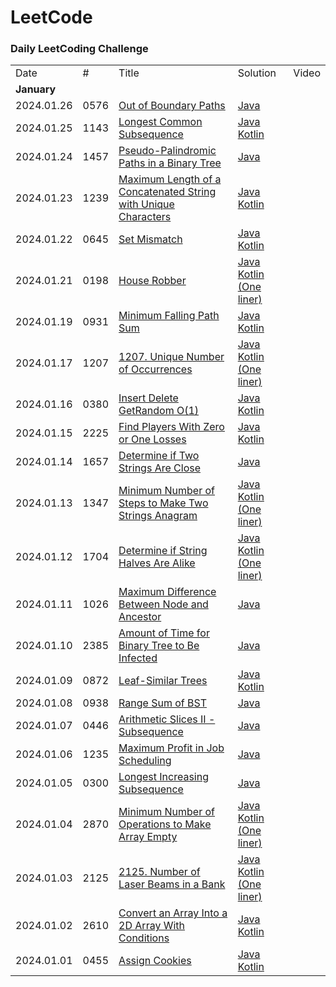 LeetCode
========

### Daily LeetCoding Challenge

<table>
  <tr>
    <td>Date</td>
    <td>#</td>
    <td>Title</td>
    <td>Solution</td>
    <td>Video</td>
  </tr>
  <tr>
    <td colspan="5"><b>January</b></td>
  </tr>
  <tr>
    <td>2024.01.26</td>
    <td>0576</td>
    <td><a href="https://leetcode.com/problems/out-of-boundary-paths/">Out of Boundary Paths</a></td>
    <td>
        <a href="src/main/java/leetcode/p0500/p0576/Solution.java">Java</a><br/>
    </td>
    <td></td>
  </tr>
  <tr>
    <td>2024.01.25</td>
    <td>1143</td>
    <td><a href="https://leetcode.com/problems/longest-common-subsequence/">Longest Common Subsequence</a></td>
    <td>
        <a href="src/main/java/leetcode/p1100/p1143/Solution.java">Java</a><br/>
        <a href="src/main/kotlin/leetcode/p1100/p1143/SolutionKt.kt">Kotlin</a><br/>
    </td>
    <td></td>
  </tr>
  <tr>
    <td>2024.01.24</td>
    <td>1457</td>
    <td><a href="https://leetcode.com/problems/pseudo-palindromic-paths-in-a-binary-tree/">Pseudo-Palindromic Paths in a Binary Tree</a></td>
    <td>
        <a href="src/main/java/leetcode/p1400/p1457/Solution.java">Java</a><br/>
    </td>
    <td></td>
  </tr>
  <tr>
    <td>2024.01.23</td>
    <td>1239</td>
    <td><a href="https://leetcode.com/problems/set-mismatch/">Maximum Length of a Concatenated String with Unique Characters</a></td>
    <td>
        <a href="src/main/java/leetcode/p1200/p1239/Solution.java">Java</a><br/>
        <a href="src/main/kotlin/leetcode/p1200/p1239/SolutionKt.kt">Kotlin</a><br/>
    </td>
    <td></td>
  </tr>
  <tr>
    <td>2024.01.22</td>
    <td>0645</td>
    <td><a href="https://leetcode.com/problems/set-mismatch/">Set Mismatch</a></td>
    <td>
        <a href="src/main/java/leetcode/p0600/p0645/Solution.java">Java</a><br/>
        <a href="src/main/kotlin/leetcode/p0600/p0645/SolutionKt.kt">Kotlin</a><br/>
    </td>
    <td></td>
  </tr>
  <tr>
    <td>2024.01.21</td>
    <td>0198</td>
    <td><a href="https://leetcode.com/problems/house-robber/">House Robber</a></td>
    <td>
        <a href="src/main/java/leetcode/p0100/p0198/Solution.java">Java</a><br/>
        <a href="src/main/kotlin/leetcode/p0100/p0198/SolutionKt.kt">Kotlin (One liner)</a><br/>
    </td>
    <td></td>
  </tr>
  <tr>
    <td>2024.01.19</td>
    <td>0931</td>
    <td><a href="https://leetcode.com/problems/minimum-falling-path-sum/">Minimum Falling Path Sum</a></td>
    <td>
        <a href="src/main/java/leetcode/p0900/p0931/Solution.java">Java</a><br/>
        <a href="src/main/kotlin/leetcode/p0900/p0931/SolutionKt.kt">Kotlin</a><br/>
    </td>
    <td></td>
  </tr>
  <tr>
    <td>2024.01.17</td>
    <td>1207</td>
    <td><a href="https://leetcode.com/problems/unique-number-of-occurrences/">1207. Unique Number of Occurrences</a></td>
    <td>
        <a href="src/main/java/leetcode/p1200/p1207/Solution.java">Java</a><br/>
        <a href="src/main/kotlin/leetcode/p1200/p1207/SolutionKt.kt">Kotlin (One liner)</a><br/>
    </td>
    <td></td>
  </tr>
  <tr>
    <td>2024.01.16</td>
    <td>0380</td>
    <td><a href="https://leetcode.com/problems/insert-delete-getrandom-o1/">Insert Delete GetRandom O(1)</a></td>
    <td>
        <a href="src/main/java/leetcode/p0300/p0380/RandomizedSet.java">Java</a><br/>
        <a href="src/main/kotlin/leetcode/p0300/p0380/RandomizedSetKt.kt">Kotlin</a><br/>
    </td>
    <td></td>
  </tr>
  <tr>
    <td>2024.01.15</td>
    <td>2225</td>
    <td><a href="https://leetcode.com/problems/find-players-with-zero-or-one-losses/">Find Players With Zero or One Losses</a></td>
    <td>
        <a href="src/main/java/leetcode/p2200/p2225/Solution.java">Java</a><br/>
        <a href="src/main/kotlin/leetcode/p2200/p2225/SolutionKt.kt">Kotlin</a><br/>
    </td>
    <td></td>
  </tr>
  <tr>
    <td>2024.01.14</td>
    <td>1657</td>
    <td><a href="https://leetcode.com/problems/determine-if-two-strings-are-close/">Determine if Two Strings Are Close</a></td>
    <td>
        <a href="src/main/java/leetcode/p1600/p1657/Solution.java">Java</a><br/>
    </td>
    <td></td>
  </tr>
  <tr>
    <td>2024.01.13</td>
    <td>1347</td>
    <td><a href="https://leetcode.com/problems/minimum-number-of-steps-to-make-two-strings-anagram/">Minimum Number of Steps to Make Two Strings Anagram</a></td>
    <td>    
        <a href="src/main/java/leetcode/p1300/p1347/Solution.java">Java</a><br/>
        <a href="src/main/kotlin/leetcode/p1300/p1347/SolutionKt.kt">Kotlin (One liner)</a><br/>
    </td>
    <td></td>
  </tr>
  <tr>
    <td>2024.01.12</td>
    <td>1704</td>
    <td><a href="https://leetcode.com/problems/determine-if-string-halves-are-alike/">Determine if String Halves Are Alike</a></td>
    <td>    
        <a href="src/main/java/leetcode/p1700/p1704/Solution.java">Java</a><br/>
        <a href="src/main/kotlin/leetcode/p1700/p1704/SolutionKt.kt">Kotlin (One liner)</a><br/>
    </td>
    <td></td>
  </tr>
  <tr>
    <td>2024.01.11</td>
    <td>1026</td>
    <td><a href="https://leetcode.com/problems/maximum-difference-between-node-and-ancestor/">Maximum Difference Between Node and Ancestor</a></td>
    <td>    
        <a href="src/main/java/leetcode/p1000/p1026/Solution.java">Java</a><br/>
    </td>
    <td></td>
  </tr>
  <tr>
    <td>2024.01.10</td>
    <td>2385</td>
    <td><a href="https://leetcode.com/problems/amount-of-time-for-binary-tree-to-be-infected/">Amount of Time for Binary Tree to Be Infected</a></td>
    <td>    
        <a href="src/main/java/leetcode/p2300/p2385/Solution.java">Java</a><br/>
    </td>
    <td></td>
  </tr>
  <tr>
    <td>2024.01.09</td>
    <td>0872</td>
    <td><a href="https://leetcode.com/problems/leaf-similar-trees/">Leaf-Similar Trees</a></td>
    <td>    
        <a href="src/main/java/leetcode/p0800/p0872/Solution.java">Java</a><br/>
        <a href="src/main/kotlin/leetcode/p0800/p0872/SolutionKt.kt">Kotlin</a><br/>
    </td>
    <td></td>
  </tr>
  <tr>
    <td>2024.01.08</td>
    <td>0938</td>
    <td><a href="https://leetcode.com/problems/range-sum-of-bst/">Range Sum of BST</a></td>
    <td>    
        <a href="src/main/java/leetcode/p0900/p0938/Solution.java">Java</a><br/>
    </td>
    <td></td>
  </tr>
  <tr>
    <td>2024.01.07</td>
    <td>0446</td>
    <td><a href="https://leetcode.com/problems/arithmetic-slices-ii-subsequence/">Arithmetic Slices II - Subsequence</a></td>
    <td>    
        <a href="src/main/java/leetcode/p0400/p0446/Solution.java">Java</a><br/>
    </td>
    <td></td>
  </tr>
  <tr>
    <td>2024.01.06</td>
    <td>1235</td>
    <td><a href="https://leetcode.com/problems/maximum-profit-in-job-scheduling/">Maximum Profit in Job Scheduling</a></td>
    <td>    
        <a href="src/main/java/leetcode/p1200/p1235/Solution.java">Java</a><br/>
    </td>
    <td></td>
  </tr>
  <tr>
    <td>2024.01.05</td>
    <td>0300</td>
    <td><a href="https://leetcode.com/problems/longest-increasing-subsequence/">Longest Increasing Subsequence</a></td>
    <td>    
        <a href="src/main/java/leetcode/p0300/p0300/Solution.java">Java</a><br/>
    </td>
    <td></td>
  </tr>
  <tr>
    <td>2024.01.04</td>
    <td>2870</td>
    <td><a href="https://leetcode.com/problems/minimum-number-of-operations-to-make-array-empty/">Minimum Number of Operations to Make Array Empty</a></td>
    <td>    
        <a href="src/main/java/leetcode/p2800/p2870/Solution.java">Java</a><br/>
        <a href="src/main/kotlin/leetcode/p2800/p2870/SolutionKt.kt">Kotlin (One liner)</a>
    </td>
    <td></td>
  </tr>
  <tr>
    <td>2024.01.03</td>
    <td>2125</td>
    <td><a href="https://leetcode.com/problems/number-of-laser-beams-in-a-bank/">2125. Number of Laser Beams in a Bank</a></td>
    <td>    
        <a href="src/main/java/leetcode/p2100/p2125/Solution.java">Java</a><br/>
        <a href="src/main/kotlin/leetcode/p2100/p2125/SolutionKt.kt">Kotlin (One liner)</a>
    </td>
    <td></td>
  </tr>
  <tr>
    <td>2024.01.02</td>
    <td>2610</td>
    <td><a href="https://leetcode.com/problems/convert-an-array-into-a-2d-array-with-conditions/">Convert an Array Into a 2D Array With Conditions</a></td>
    <td>    
        <a href="src/main/java/leetcode/p0400/p0455/Solution.java">Java</a><br/>
        <a href="src/main/kotlin/leetcode/p0400/p0455/SolutionKt.kt">Kotlin</a>
    </td>
    <td></td>
  </tr>
  <tr>
    <td>2024.01.01</td>
    <td>0455</td>
    <td><a href="https://leetcode.com/problems/assign-cookies/">Assign Cookies</a></td>
    <td>    
        <a href="src/main/java/leetcode/p0400/p0455/Solution.java">Java</a><br/>
        <a href="src/main/kotlin/leetcode/p0400/p0455/SolutionKt.kt">Kotlin</a>
    </td>
    <td></td>
  </tr>
</table>